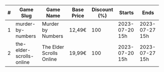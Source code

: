 |#|Game Slug|Game Name|Base Price|Discount (%)|Starts|Ends|
|---|---|---|---|---|---|---|
|1|murder-by-numbers|Murder by Numbers|12,49€|100|2023-07-20 15h|2023-07-27 15h|
|2|the-elder-scrolls-online|The Elder Scrolls Online|19,99€|100|2023-07-20 15h|2023-07-27 15h|
